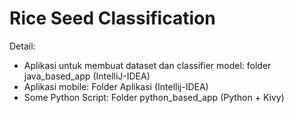 # Rice Seed Classification
Detail:
- Aplikasi untuk membuat dataset dan classifier model: folder java_based_app (IntelliJ-IDEA)
- Aplikasi mobile: Folder Aplikasi (Intellij-IDEA)
- Some Python Script: Folder python_based_app (Python + Kivy)